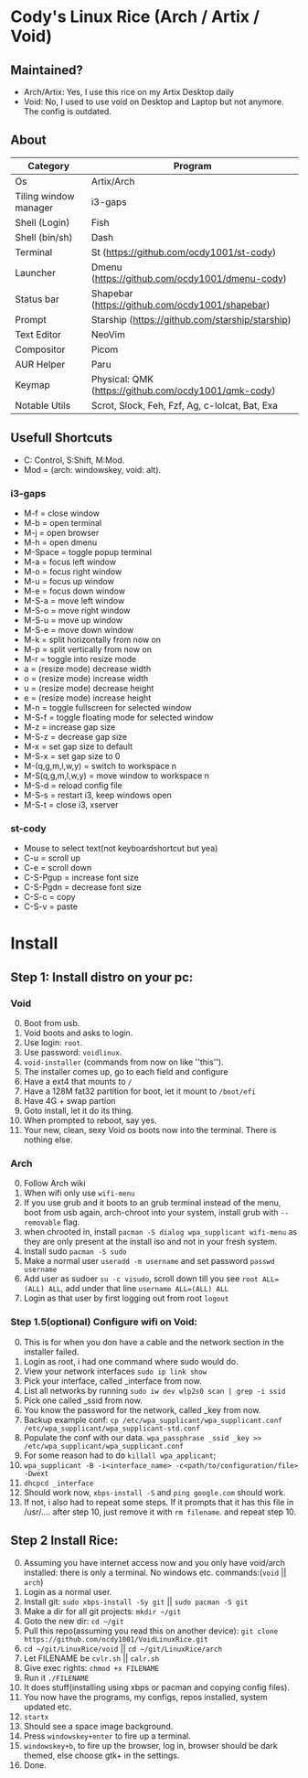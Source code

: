 # Cody's Linux Rice (Arch / Artix / Void)
## Maintained?
* Arch/Artix: Yes, I use this rice on my Artix Desktop daily
* Void: No, I used to use void on Desktop and Laptop but not anymore. The config is outdated.
## About
Category                | Program
------------------------|-----------------------------------
Os                      | Artix/Arch
Tiling window manager   | i3-gaps
Shell (Login)           | Fish
Shell (bin/sh)          | Dash
Terminal                | St (https://github.com/ocdy1001/st-cody)
Launcher                | Dmenu (https://github.com/ocdy1001/dmenu-cody)
Status bar              | Shapebar (https://github.com/ocdy1001/shapebar)
Prompt                  | Starship (https://github.com/starship/starship)
Text Editor             | NeoVim
Compositor              | Picom
AUR Helper              | Paru
Keymap                  | Physical: QMK (https://github.com/ocdy1001/qmk-cody)
Notable Utils           | Scrot, Slock, Feh, Fzf, Ag, c-lolcat, Bat, Exa
## Usefull Shortcuts
- C: Control, S:Shift, M:Mod.
- Mod = (arch: windowskey, void: alt).
### i3-gaps
- M-f           = close window
- M-b           = open terminal
- M-j           = open browser
- M-h           = open dmenu
- M-Space       = toggle popup terminal
- M-a           = focus left window
- M-o           = focus right window
- M-u           = focus up window
- M-e           = focus down window
- M-S-a         = move left window
- M-S-o         = move right window
- M-S-u         = move up window
- M-S-e         = move down window
- M-k           = split horizontally from now on
- M-p           = split vertically from now on
- M-r           = toggle into resize mode
- a             = (resize mode) decrease width
- o             = (resize mode) increase width
- u             = (resize mode) decrease height
- e             = (resize mode) increase height
- M-n           = toggle fullscreen for selected window
- M-S-f         = toggle floating mode for selected window
- M-z           = increase gap size
- M-S-z         = decrease gap size
- M-x           = set gap size to default
- M-S-x         = set gap size to 0
- M-(q,g,m,l,w,y)  = switch to workspace n
- M-S(q,g,m,l,w,y) = move window to workspace n
- M-S-d         = reload config file
- M-S-s         = restart i3, keep windows open
- M-S-t         = close i3, xserver
### st-cody
- Mouse to select text(not keyboardshortcut but yea)
- C-u           = scroll up
- C-e           = scroll down
- C-S-Pgup      = increase font size
- C-S-Pgdn      = decrease font size
- C-S-c         = copy
- C-S-v         = paste
# Install
## Step 1: Install distro on your pc:
### Void
0. Boot from usb.
1. Void boots and asks to login.
2. Use login: ``root``.
3. Use password: ``voidlinux``.
4. ``void-installer`` (commands from now on like ''this'').
5. The installer comes up, go to each field and configure
6. Have a ext4 that mounts  to ``/``
7. Have a 128M fat32 partition for boot, let it mount to ``/boot/efi``
8. Have 4G + swap partion
9. Goto install, let it do its thing.
10. When prompted to reboot, say yes.
11. Your new, clean, sexy Void os boots now into the terminal. There is nothing else.
### Arch
0. Follow Arch wiki
1. When wifi only use ``wifi-menu``
2. If you use grub and it boots to an grub terminal instead of the menu, boot from usb again, arch-chroot into your system, install grub with ``--removable`` flag.
3. when chrooted in, install ``pacman -S dialog wpa_supplicant wifi-menu`` as they are only present at the install iso and not in your fresh system.
4. Install sudo ``pacman -S sudo``
5. Make a normal user ``useradd -m username`` and set password ``passwd username``
6. Add user as sudoer ``su -c visudo``, scroll down till you see ``root ALL=(ALL) ALL``, add under that line ``username ALL=(ALL) ALL``
7. Login as that user by first logging out from root ``logout``
### Step 1.5(optional) Configure wifi on Void:
0. This is for when you don have a cable and the network section in the installer failed.
1. Login as root, i had one command where sudo would do.
2. View your network interfaces ``sudo ip link show``
3. Pick your interface, called _interface from now.
4. List all networks by running ``sudo iw dev wlp2s0 scan | grep -i ssid``
5. Pick one called _ssid from now.
6. You know the password for the network, called _key from now.
7. Backup example conf: ``cp /etc/wpa_supplicant/wpa_supplicant.conf /etc/wpa_supplicant/wpa_supplicant-std.conf``
8. Populate the conf with our data. ``wpa_passphrase _ssid _key >> /etc/wpa_supplicant/wpa_supplicant.conf``
9. For some reason had to do ``killall wpa_applicant``;
10. ``wpa_supplicant -B -i<interface_name> -c<path/to/configuration/file> -Dwext``
11. ``dhcpcd _interface``
12. Should work now, ``xbps-install -S`` and ``ping google.com`` should work.
13. If not, i also had to repeat some steps. If it prompts that it has this file in /usr/.... after step 10, just remove it with ``rm filename``. and repeat step 10.
## Step 2 Install Rice:
0. Assuming you have internet access now and you only have void/arch installed: there is only a terminal. No windows etc. commands:(``void`` || ``arch``)
1. Login as a normal user.
2. Install git: ``sudo xbps-install -Sy git`` || ``sudo pacman -S git``
3. Make a dir for all git projects: ``mkdir ~/git``
4. Goto the new dir: ``cd ~/git``
5. Pull this repo(assuming you read this on another device): ``git clone https://github.com/ocdy1001/VoidLinuxRice.git``
6. ``cd ~/git/LinuxRice/void`` || ``cd ~/git/LinuxRice/arch``
7. Let FILENAME be ``cvlr.sh`` || ``calr.sh``
8. Give exec rights: ``chmod +x FILENAME``
9. Run it ``./FILENAME``
10. It does stuff(installing using xbps or pacman and copying config files).
11. You now have the programs, my configs, repos installed, system updated etc.
12. ``startx``
13. Should see a space image background.
14. Press ``windowskey+enter`` to fire up a terminal.
15. ``windowskey+b``, to fire up the browser, log in, browser should be dark themed, else choose gtk+ in the settings.
16. Done.
